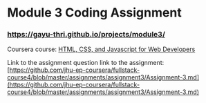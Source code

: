 # Module 3 Coding Assignment 
### https://gayu-thri.github.io/projects/module3/

Coursera course: [HTML, CSS, and Javascript for Web Developers](https://www.coursera.org/learn/html-css-javascript-for-web-developers)

Link to the assignment question link to the assignment: [https://github.com/jhu-ep-coursera/fullstack-course4/blob/master/assignments/assignment3/Assignment-3.md](https://github.com/jhu-ep-coursera/fullstack-course4/blob/master/assignments/assignment3/Assignment-3.md)
